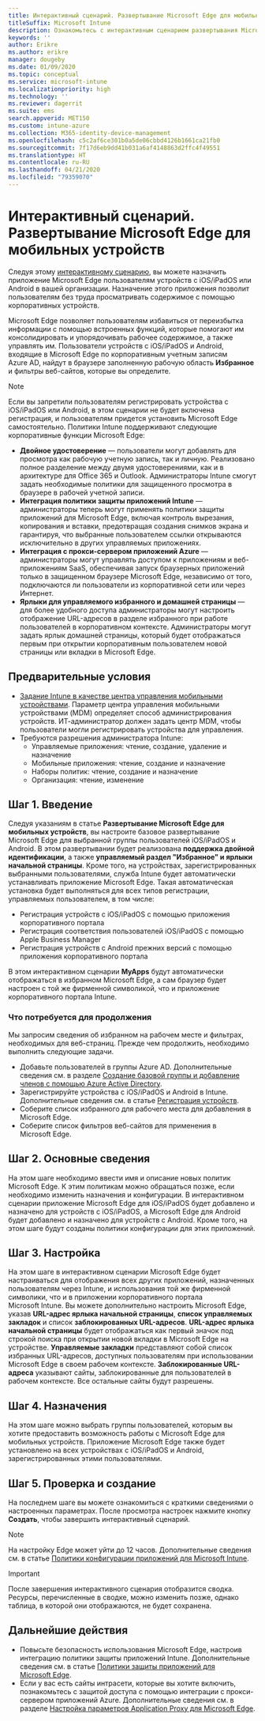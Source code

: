 ```yaml
---
title: Интерактивный сценарий. Развертывание Microsoft Edge для мобильных устройств
titleSuffix: Microsoft Intune
description: Ознакомьтесь с интерактивным сценарием развертывания Microsoft Edge для мобильных устройств с портала управления устройствами Microsoft 365.
keywords: ''
author: Erikre
ms.author: erikre
manager: dougeby
ms.date: 01/09/2020
ms.topic: conceptual
ms.service: microsoft-intune
ms.localizationpriority: high
ms.technology: ''
ms.reviewer: dagerrit
ms.suite: ems
search.appverid: MET150
ms.custom: intune-azure
ms.collection: M365-identity-device-management
ms.openlocfilehash: c5c2af6ce301b0a5de06cbbd4126b1661ca21fb0
ms.sourcegitcommit: 7f17d6eb9dd41b031a6af4148863d2ffc4f49551
ms.translationtype: HT
ms.contentlocale: ru-RU
ms.lasthandoff: 04/21/2020
ms.locfileid: "79359070"
---
```

# <a name="guided-scenario---deploy-microsoft-edge-for-mobile"></a>Интерактивный сценарий. Развертывание Microsoft Edge для мобильных устройств

Следуя этому [интерактивному сценарию](guided-scenarios-overview.md), вы можете назначить приложение Microsoft Edge пользователям устройств с iOS/iPadOS или Android в вашей организации. Назначение этого приложения позволит пользователям без труда просматривать содержимое с помощью корпоративных устройств.

Microsoft Edge позволяет пользователям избавиться от переизбытка информации с помощью встроенных функций, которые помогают им консолидировать и упорядочивать рабочее содержимое, а также управлять им. Пользователи устройств с iOS/iPadOS и Android, входящие в Microsoft Edge по корпоративным учетным записям Azure AD, найдут в браузере заполненную рабочую область **Избранное** и фильтры веб-сайтов, которые вы определите.

> [!NOTE]
> Если вы запретили пользователям регистрировать устройства с iOS/iPadOS или Android, в этом сценарии не будет включена регистрация, и пользователям придется установить Microsoft Edge самостоятельно.
Политики Intune поддерживают следующие корпоративные функции Microsoft Edge:

- **Двойное удостоверение** — пользователи могут добавлять для просмотра как рабочую учетную запись, так и личную. Реализовано полное разделение между двумя удостоверениями, как и в архитектуре для Office 365 и Outlook. Администраторы Intune смогут задать необходимые политики для защищенного просмотра в браузере в рабочей учетной записи.
- **Интеграция политики защиты приложений Intune** — администраторы теперь могут применять политики защиты приложений для Microsoft Edge, включая контроль вырезания, копирования и вставки, предотвращая создания снимков экрана и гарантируя, что выбранные пользователем ссылки открываются исключительно в других управляемых приложениях.
- **Интеграция с прокси-сервером приложений Azure** — администраторы могут управлять доступом к приложениям и веб-приложениям SaaS, обеспечивая запуск браузерных приложений только в защищенном браузере Microsoft Edge, независимо от того, подключаются ли пользователи из корпоративной сети или через Интернет.
- **Ярлыки для управляемого избранного и домашней страницы** — для более удобного доступа администраторы могут настроить отображение URL-адресов в разделе избранного при работе пользователей в корпоративном контексте. Администраторы могут задать ярлык домашней страницы, который будет отображаться первым при открытии корпоративным пользователем новой страницы или вкладки в Microsoft Edge.

## <a name="prerequisites"></a>Предварительные условия

- [Задание Intune в качестве центра управления мобильными устройствами](mdm-authority-set.md#set-mdm-authority-to-intune). Параметр центра управления мобильными устройствами (MDM) определяет способ администрирования устройств. ИТ-администратор должен задать центр MDM, чтобы пользователи могли регистрировать устройства для управления.
- Требуются разрешения администратора Intune:
  - Управляемые приложения: чтение, создание, удаление и назначение
  - Мобильные приложения: чтение, создание и назначение
  - Наборы политик: чтение, создание и назначение
  - Организация: чтение, изменение

## <a name="step-1---introduction"></a>Шаг 1. Введение

Следуя указаниям в статье **Развертывание Microsoft Edge для мобильных устройств**, вы настроите базовое развертывание Microsoft Edge для выбранной группы пользователей iOS/iPadOS и Android. В этом развертывании будет реализована **поддержка двойной идентификации**, а также **управляемый раздел "Избранное" и ярлыки начальной страницы**. Кроме того, на устройствах, зарегистрированных выбранными пользователями, служба Intune будет автоматически устанавливать приложение Microsoft Edge. Такая автоматическая установка будет выполняться для всех типов регистрации, управляемых пользователем, в том числе:

- Регистрация устройств с iOS/iPadOS с помощью приложения корпоративного портала
- Регистрация соответствия пользователей iOS/iPadOS с помощью Apple Business Manager
- Регистрация устройств с Android прежних версий с помощью приложения корпоративного портала

В этом интерактивном сценарии **MyApps** будут автоматически отображаться в избранном Microsoft Edge, а сам браузер будет настроен с той же фирменной символикой, что и приложение корпоративного портала Intune.

### <a name="what-you-will-need-to-continue"></a>Что потребуется для продолжения

Мы запросим сведения об избранном на рабочем месте и фильтрах, необходимых для веб-страниц. Прежде чем продолжить, необходимо выполнить следующие задачи.

- Добавьте пользователей в группы Azure AD. Дополнительные сведения см. в разделе [Создание базовой группы и добавление членов с помощью Azure Active Directory](https://go.microsoft.com/fwlink/?linkid=2102458).
- Зарегистрируйте устройства с iOS/iPadOS и Android в Intune. Дополнительные сведения см. в статье [Регистрация устройств](https://go.microsoft.com/fwlink/?linkid=2102547).
- Соберите список избранного для рабочего места для добавления в Microsoft Edge.
- Соберите список фильтров веб-сайтов для применения в Microsoft Edge.

## <a name="step-2---basics"></a>Шаг 2. Основные сведения

На этом шаге необходимо ввести имя и описание новых политик Microsoft Edge. К этим политикам можно обращаться позже, если необходимо изменить назначения и конфигурации. В интерактивном сценарии приложение Microsoft Edge для iOS/iPadOS будет добавлено и назначено для устройств с iOS/iPadOS, а Microsoft Edge для Android будет добавлено и назначено для устройств с Android. Кроме того, на этом шаге будут созданы политики конфигурации для этих приложений.

## <a name="step-3---configuration"></a>Шаг 3. Настройка

На этом шаге в интерактивном сценарии Microsoft Edge будет настраиваться для отображения всех других приложений, назначенных пользователям через Intune, и использования той же фирменной символики, что и в приложении корпоративного портала Microsoft Intune. Вы можете дополнительно настроить Microsoft Edge, указав **URL-адрес ярлыка начальной страницы**, **список управляемых закладок** и список **заблокированных URL-адресов**. **URL-адрес ярлыка начальной страницы** будет отображаться как первый значок под строкой поиска при открытии новой вкладки в Microsoft Edge на устройстве. **Управляемые закладки** представляют собой список избранных URL-адресов, доступных пользователям при использовании Microsoft Edge в своем рабочем контексте. **Заблокированные URL-адреса** указывают сайты, заблокированные для пользователей в рабочем контексте. Все остальные сайты будут разрешены.

## <a name="step-4---assignments"></a>Шаг 4. Назначения

На этом шаге можно выбрать группы пользователей, которым вы хотите предоставить возможность работы с Microsoft Edge для мобильных устройств. Приложение Microsoft Edge также будет установлено на всех устройствах с iOS/iPadOS и Android, зарегистрированных этими пользователями.

## <a name="step-5---review--create"></a>Шаг 5. Проверка и создание

На последнем шаге вы можете ознакомиться с краткими сведениями о настроенных параметрах. После просмотра настроек нажмите кнопку **Создать**, чтобы завершить интерактивный сценарий. 

> [!NOTE]
> На настройку Edge может уйти до 12 часов. Дополнительные сведения см. в статье [Политики конфигурации приложений для Microsoft Intune](../apps/app-configuration-policies-overview.md).

> [!IMPORTANT]
> После завершения интерактивного сценария отобразится сводка. Ресурсы, перечисленные в сводке, можно изменить позже, однако таблица, в которой они отображаются, не будет сохранена.

## <a name="next-steps"></a>Дальнейшие действия

- Повысьте безопасность использования Microsoft Edge, настроив интеграцию политики защиты приложений Intune. Дополнительные сведения см. в статье [Политики защиты приложений для Microsoft Edge](../apps/manage-microsoft-edge.md#application-protection-policies-for-microsoft-edge).
- Если у вас есть сайты интрасети, которые вы хотите включить, познакомьтесь с защитой доступа с помощью интеграции с прокси-сервером приложений Azure. Дополнительные сведения см. в разделе [Настройка параметров Application Proxy для Microsoft Edge](../apps/manage-microsoft-edge.md#configure-application-proxy-settings-for-microsoft-edge).


